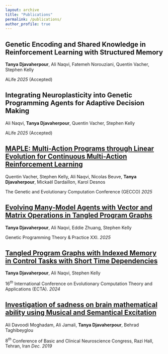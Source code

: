 ```yaml
---
layout: archive
title: "Publications"
permalink: /publications/
author_profile: true
---
```

<!-- ## Challenges of Predicting EUR/USD Forex Pairs Through Deep Learning Approaches

Amir Mirzaei, Arefeh KouhiRonaghi, Tanya Djavaherpour, Avin Kolahdooz, Dara Rahmati

$28^t{^h}$ International Computer Conference, the Computer Society of Iran.

(Under Review)

*Dec. 2022* -->

## Genetic Encoding and Shared Knowledge in Reinforcement Learning with Structured Memory

**Tanya Djavaherpour**, Ali Naqvi, Fatemeh Norouziani, Quentin Vacher, Stephen Kelly

ALife *2025* (Accepted)

## Integrating Neuroplasticity into Genetic Programming Agents for Adaptive Decision Making

Ali Naqvi, **Tanya Djavaherpour**, Quentin Vacher, Stephen Kelly

ALife *2025* (Accepted)

## [MAPLE: Multi-Action Programs through Linear Evolution for Continuous Multi-Action Reinforcement Learning](https://dl.acm.org/doi/10.1145/3712256.3726400)

Quentin Vacher, Stephen Kelly, Ali Naqvi, Nicolas Beuve, **Tanya Djavaherpour**, Mickaël Dardaillon, Karol Desnos

The Genetic and Evolutionary Computation Conference (GECCO) *2025*

## [Evolving Many-Model Agents with Vector and Matrix Operations in Tangled Program Graphs](https://link.springer.com/chapter/10.1007/978-981-96-0077-9_5)

**Tanya Djavaherpour**, Ali Naqvi, Eddie Zhuang, Stephen Kelly

Genetic Programming Theory & Practice XXI. *2025*

## [Tangled Program Graphs with Indexed Memory in Control Tasks with Short Time Dependencies](https://www.scitepress.org/Papers/2024/130168/130168.pdf)

**Tanya Djavaherpour**, Ali Naqvi, Stephen Kelly 

$16^t{^h}$ International Conference on Evolutionary Computation Theory and Applications (ECTA).
*2024*

## [Investigation of sadness on brain mathematical ability using Musical and Semantical Excitation](https://www.researchgate.net/publication/339883075_Investigation_of_sadness_on_brain_mathematical_ability_using_Musical_and_Semantical_Excitation)

Ali Davoodi Moghadam, Ali Jamali, **Tanya Djavaherpour**, Behrad Taghibeyglou

$8^t{^h}$ Conference of Basic and Clinical Neuroscience Congress, Razi Hall, Tehran, Iran *Dec. 2019*

